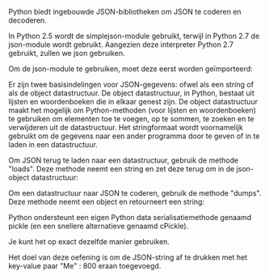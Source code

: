 Python biedt ingebouwde JSON-bibliotheken om JSON te coderen en decoderen.

In Python 2.5 wordt de simplejson-module gebruikt, terwijl in Python 2.7 de json-module wordt gebruikt. Aangezien deze interpreter Python 2.7 gebruikt, zullen we json gebruiken.

Om de json-module te gebruiken, moet deze eerst worden geïmporteerd:

Er zijn twee basisindelingen voor JSON-gegevens: ofwel als een string of als de object datastructuur. De object datastructuur, in Python, bestaat uit lijsten en woordenboeken die in elkaar genest zijn. De object datastructuur maakt het mogelijk om Python-methoden (voor lijsten en woordenboeken) te gebruiken om elementen toe te voegen, op te sommen, te zoeken en te verwijderen uit de datastructuur. Het stringformaat wordt voornamelijk gebruikt om de gegevens naar een ander programma door te geven of in te laden in een datastructuur.

Om JSON terug te laden naar een datastructuur, gebruik de methode "loads". Deze methode neemt een string en zet deze terug om in de json-object datastructuur:

Om een datastructuur naar JSON te coderen, gebruik de methode "dumps". Deze methode neemt een object en retourneert een string:

Python ondersteunt een eigen Python data serialisatiemethode genaamd pickle (en een snellere alternatieve genaamd cPickle).

Je kunt het op exact dezelfde manier gebruiken.

Het doel van deze oefening is om de JSON-string af te drukken met het key-value paar "Me" : 800 eraan toegevoegd.